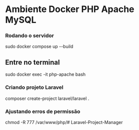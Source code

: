 # Ambiente Docker PHP Apache MySQL

### Rodando o servidor
sudo docker compose up --build

## Entre no terminal
sudo docker exec -it php-apache bash

### Criando projeto Laravel
composer create-project laravel/laravel .

### Ajustando erros de permissão
chmod -R 777 /var/www/php/# Laravel-Project-Manager
